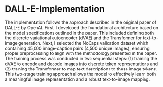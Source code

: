 # DALL-E-Implementation
The implementation follows the approach described in the original paper of DALL-E by OpenAI. First, I developed the foundational architecture based on the model specifications outlined in the paper. This included defining both the discrete variational autoencoder (dVAE) and the Transformer for text-to-image generation. Next, I selected the NoCaps validation dataset which containing 45,000 image-caption pairs (4,500 unique images), ensuring proper preprocessing to align with the methodology presented in the paper. The training process was conducted in two sequential steps: (1) training the dVAE to encode and decode images into discrete token representations and (2) training the Transformer to map text descriptions to these image tokens. This two-stage training approach allows the model to effectively learn both a meaningful image representation and a robust text-to-image mapping.
